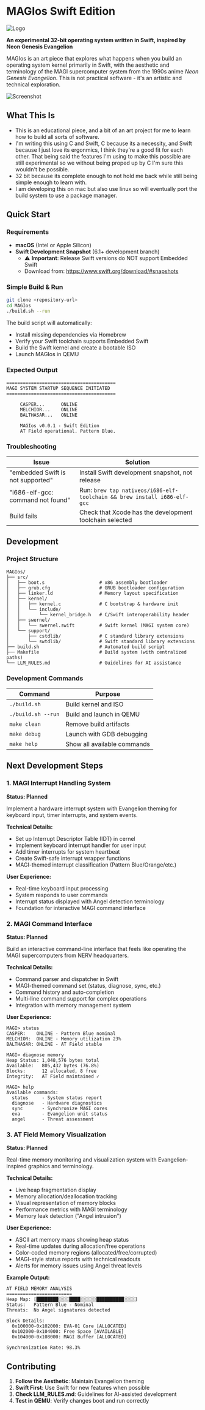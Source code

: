 # MAGIos Swift Edition

![Logo](resources/MAGIos.png)

**An experimental 32-bit operating system written in Swift, inspired by Neon Genesis Evangelion**

MAGIos is an art piece that explores what happens when you build an operating system kernel primarily in Swift, with the aesthetic and terminology of the MAGI supercomputer system from the 1990s anime _Neon Genesis Evangelion_. This is not practical software - it's an artistic and technical exploration.

![Screenshot](resources/firstLook.png)

## What This Is

- This is an educational piece, and a bit of an art project for me to learn how to build all sorts of software.
- I'm writing this using C and Swift, C because its a necessity, and Swift because I just love its ergonmics, I think they're a good fit for each other. That being said the features I'm using to make this possible are still experimental so we without being proped up by C I'm sure this wouldn't be possible.
- 32 bit because its complete enough to not hold me back while still being simple enough to learn with.
- I am developing this on mac but also use linux so will eventually port the build system to use a package manager.

## Quick Start

### Requirements

- **macOS** (Intel or Apple Silicon)
- **Swift Development Snapshot** (6.1+ development branch)
  - ⚠️ **Important**: Release Swift versions do NOT support Embedded Swift
  - Download from: https://www.swift.org/download/#snapshots

### Simple Build & Run

```bash
git clone <repository-url>
cd MAGIos
./build.sh --run
```

The build script will automatically:

- Install missing dependencies via Homebrew
- Verify your Swift toolchain supports Embedded Swift
- Build the Swift kernel and create a bootable ISO
- Launch MAGIos in QEMU

### Expected Output

```
========================================
MAGI SYSTEM STARTUP SEQUENCE INITIATED
========================================

     CASPER...      ONLINE
     MELCHIOR...    ONLINE
     BALTHASAR...   ONLINE

     MAGIos v0.0.1 - Swift Edition
     AT Field operational. Pattern Blue.
```

### Troubleshooting

| Issue                             | Solution                                                                 |
| --------------------------------- | ------------------------------------------------------------------------ |
| "embedded Swift is not supported" | Install Swift development snapshot, not release                          |
| "i686-elf-gcc: command not found" | Run: `brew tap nativeos/i686-elf-toolchain && brew install i686-elf-gcc` |
| Build fails                       | Check that Xcode has the development toolchain selected                  |

## Development

### Project Structure

```
MAGIos/
├── src/
│   ├── boot.s                    # x86 assembly bootloader
│   ├── grub.cfg                  # GRUB bootloader configuration
│   ├── linker.ld                 # Memory layout specification
│   ├── kernel/
│   │   ├── kernel.c              # C bootstrap & hardware init
│   │   └── include/
│   │       └── kernel_bridge.h   # C/Swift interoperability header
│   ├── swernel/
│   │   └── swernel.swift         # Swift kernel (MAGI system core)
│   └── support/
│       ├── cstdlib/              # C standard library extensions
│       └── swtdlib/              # Swift standard library extensions
├── build.sh                      # Automated build script
├── Makefile                      # Build system (with centralized paths)
└── LLM_RULES.md                  # Guidelines for AI assistance
```

### Development Commands

| Command            | Purpose                     |
| ------------------ | --------------------------- |
| `./build.sh`       | Build kernel and ISO        |
| `./build.sh --run` | Build and launch in QEMU    |
| `make clean`       | Remove build artifacts      |
| `make debug`       | Launch with GDB debugging   |
| `make help`        | Show all available commands |

## Next Development Steps

### 1. MAGI Interrupt Handling System

**Status: Planned**

Implement a hardware interrupt system with Evangelion theming for keyboard input, timer interrupts, and system events.

**Technical Details:**

- Set up Interrupt Descriptor Table (IDT) in cernel
- Implement keyboard interrupt handler for user input
- Add timer interrupts for system heartbeat
- Create Swift-safe interrupt wrapper functions
- MAGI-themed interrupt classification (Pattern Blue/Orange/etc.)

**User Experience:**

- Real-time keyboard input processing
- System responds to user commands
- Interrupt status displayed with Angel detection terminology
- Foundation for interactive MAGI command interface

### 2. MAGI Command Interface

**Status: Planned**

Build an interactive command-line interface that feels like operating the MAGI supercomputers from NERV headquarters.

**Technical Details:**

- Command parser and dispatcher in Swift
- MAGI-themed command set (status, diagnose, sync, etc.)
- Command history and auto-completion
- Multi-line command support for complex operations
- Integration with memory management system

**User Experience:**

```
MAGI> status
CASPER:    ONLINE - Pattern Blue nominal
MELCHIOR:  ONLINE - Memory utilization 23%
BALTHASAR: ONLINE - AT Field stable

MAGI> diagnose memory
Heap Status: 1,048,576 bytes total
Available:   805,432 bytes (76.8%)
Blocks:      12 allocated, 8 free
Integrity:   AT Field maintained ✓

MAGI> help
Available commands:
  status     - System status report
  diagnose   - Hardware diagnostics
  sync       - Synchronize MAGI cores
  eva        - Evangelion unit status
  angel      - Threat assessment
```

### 3. AT Field Memory Visualization

**Status: Planned**

Real-time memory monitoring and visualization system with Evangelion-inspired graphics and terminology.

**Technical Details:**

- Live heap fragmentation display
- Memory allocation/deallocation tracking
- Visual representation of memory blocks
- Performance metrics with MAGI terminology
- Memory leak detection ("Angel intrusion")

**User Experience:**

- ASCII art memory maps showing heap status
- Real-time updates during allocation/free operations
- Color-coded memory regions (allocated/free/corrupted)
- MAGI-style status reports with technical readouts
- Alerts for memory issues using Angel threat levels

**Example Output:**

```
AT FIELD MEMORY ANALYSIS
========================
Heap Map: [████████░░░░████░░░░░░██████████░░░░]
Status:   Pattern Blue - Nominal
Threats:  No Angel signatures detected

Block Details:
  0x100000-0x102000: EVA-01 Core [ALLOCATED]
  0x102000-0x104000: Free Space [AVAILABLE]
  0x104000-0x108000: MAGI Buffer [ALLOCATED]

Synchronization Rate: 98.3%
```

## Contributing

1. **Follow the Aesthetic**: Maintain Evangelion theming
2. **Swift First**: Use Swift for new features when possible
3. **Check LLM_RULES.md**: Guidelines for AI-assisted development
4. **Test in QEMU**: Verify changes boot and run correctly
